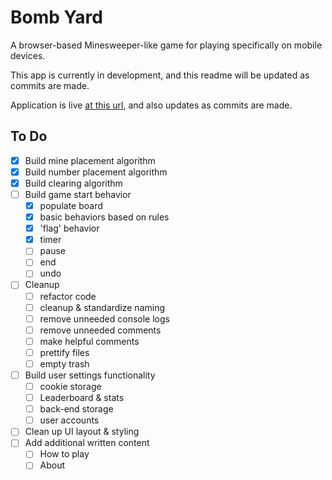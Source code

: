 # Bomb Yard

A browser-based Minesweeper-like game for playing specifically on mobile devices.

This app is currently in development, and this readme will be updated as commits are made.

Application is live [at this url](https://bomb-yard.netlify.app/), and also updates as commits are made.

## To Do

- [x] Build mine placement algorithm
- [x] Build number placement algorithm
- [x] Build clearing algorithm
- [ ] Build game start behavior
	- [x] populate board
	- [x] basic behaviors based on rules
	- [x] 'flag' behavior
	- [x] timer
	- [ ] pause
	- [ ] end
	- [ ] undo
- [ ] Cleanup
	- [ ] refactor code
	- [ ] cleanup & standardize naming
	- [ ] remove unneeded console logs
	- [ ] remove unneeded comments
	- [ ] make helpful comments
	- [ ] prettify files
	- [ ] empty trash
- [ ] Build user settings functionality
	- [ ] cookie storage
	- [ ] Leaderboard & stats
	- [ ] back-end storage
	- [ ] user accounts
- [ ] Clean up UI layout & styling
- [ ] Add additional written content
	- [ ] How to play
	- [ ] About
